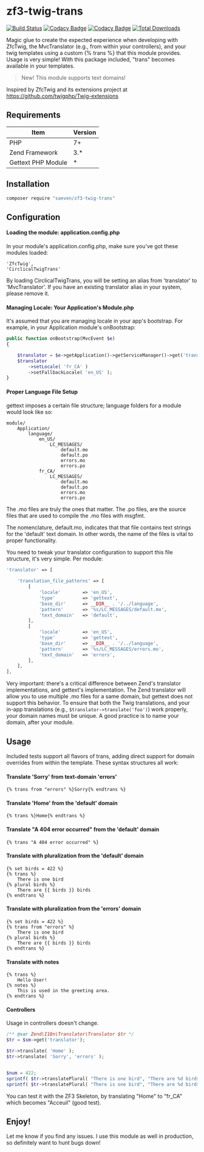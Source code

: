 # zf3-twig-trans

[![Build Status](https://travis-ci.org/Saeven/zf3-twig-trans.svg?branch=master)](https://travis-ci.org/Saeven/zf3-circlical-user)
[![Codacy Badge](https://api.codacy.com/project/badge/Grade/e9b80ae1c4c94159abe7bcb49b851cac)](https://www.codacy.com/app/saeven/zf3-twig-trans?utm_source=github.com&amp;utm_medium=referral&amp;utm_content=Saeven/zf3-twig-trans&amp;utm_campaign=Badge_Grade)
[![Codacy Badge](https://api.codacy.com/project/badge/Coverage/e9b80ae1c4c94159abe7bcb49b851cac)](https://www.codacy.com/app/saeven/zf3-twig-trans?utm_source=github.com&utm_medium=referral&utm_content=Saeven/zf3-twig-trans&utm_campaign=Badge_Coverage)
[![Total Downloads](https://poser.pugx.org/saeven/zf2-circlical-trans/downloads)](https://packagist.org/packages/saeven/zf2-circlical-trans)

Magic glue to create the expected experience when developing with ZfcTwig, the MvcTranslator (e.g., from within your controllers), and your twig templates using a custom {% trans %} that this module provides.  Usage is very simple! With this package included, "trans" becomes available in your templates.

> New! This module supports text domains!

Inspired by ZfcTwig and its extensions project at https://github.com/twigphp/Twig-extensions


## Requirements


|Item               |  Version     |
|-------------------|--------------|
|PHP                | 7+           |
|Zend Framework     | 3.*          |
|Gettext PHP Module | *            | 


## Installation

```js
composer require "saeven/zf3-twig-trans"
```

## Configuration


#### Loading the module: application.config.php

In your module's application.config.php, make sure you've got these modules loaded:

    'ZfcTwig',
    'CirclicalTwigTrans'

By loading CirclicalTwigTrans, you will be setting an alias from 'translator' to 'MvcTranslator'.  If you have an existing translator alias in your system, please remove it.

#### Managing Locale: Your Application's Module.php

It's assumed that you are managing locale in your app's bootstrap.  For example, in your Application module's onBootstrap:

```php
public function onBootstrap(MvcEvent $e)
{

    $translator = $e->getApplication()->getServiceManager()->get('translator');
    $translator
        ->setLocale( 'fr_CA' )
        ->setFallbackLocale( 'en_US' );
}
```

#### Proper Language File Setup

gettext imposes a certain file structure; language folders for a module would look like so:

```
module/
    Application/
        language/
            en_US/
                LC_MESSAGES/
                    default.mo
                    default.po
                    errors.mo
                    errors.po
            fr_CA/
                LC_MESSAGES/
                    default.mo
                    default.po
                    errors.mo
                    errors.po
```

The .mo files are truly the ones that matter.  The .po files, are the source files that are used to compile the .mo files with msgfmt.

The nomenclature, default.mo, indicates that that file contains text strings for the 'default' text domain.  In other words, the name of the files is vital to proper functionality.  

You need to tweak your translator configuration to support this file structure, it's very simple.  Per module:

```php
'translator' => [
    
    'translation_file_patterns' => [
        [
            'locale'        => 'en_US',
            'type'          => 'gettext',
            'base_dir'      => __DIR__ . '/../language',
            'pattern'       => '%s/LC_MESSAGES/default.mo',
            'text_domain'   => 'default',
        ],
        [
            'locale'        => 'en_US',
            'type'          => 'gettext',
            'base_dir'      => __DIR__ . '/../language',
            'pattern'       => '%s/LC_MESSAGES/errors.mo',
            'text_domain'   => 'errors',
        ],
    ],
],
```

Very important: there's a critical difference between Zend's translator implementations, and gettext's implementation.  The Zend translator
will allow you to use multiple .mo files for a same domain, but gettext does not support this behavior.  To ensure that both the Twig translations, and
your in-app translations (e.g., `$translator->translate('foo')`) work properly, your domain names must be unique.  A good practice is to name your domain, 
after your module.

## Usage

Included tests support all flavors of trans, adding direct support for domain overrides from within the template.  These syntax structures all work:


#### Translate 'Sorry' from text-domain 'errors'
```twig
{% trans from "errors" %}Sorry{% endtrans %}
```

#### Translate 'Home' from the 'default' domain
```twig
{% trans %}Home{% endtrans %}
```


#### Translate "A 404 error occurred" from the 'default' domain
```twig
{% trans "A 404 error occurred" %}
```

#### Translate with pluralization from the 'default' domain
```twig
{% set birds = 422 %}
{% trans %}
    There is one bird
{% plural birds %}
    There are {{ birds }} birds
{% endtrans %}
```


#### Translate with pluralization from the 'errors' domain
```twig
{% set birds = 422 %}
{% trans from "errors" %}
    There is one bird
{% plural birds %}
    There are {{ birds }} birds
{% endtrans %}
```

#### Translate with notes
```twig
{% trans %}
    Hello User!
{% notes %}
    This is used in the greeting area.
{% endtrans %}
```

#### Controllers
Usage in controllers doesn't change.

```php
/** @var Zend\I18n\Translator\Translator $tr */
$tr = $sm->get('translator');

$tr->translate( 'Home' );
$tr->translate( 'Sorry', 'errors' );


$num = 422;
sprintf( $tr->translatePlural( "There is one bird", "There are %d birds", 422 ), $num );
sprintf( $tr->translatePlural( "There is one bird", "There are %d birds", 422, 'errors' ), $num );
```


You can test it with the ZF3 Skeleton, by translating "Home" to "fr_CA" which becomes "Acceuil" (good test).

## Enjoy!

Let me know if you find any issues.  I use this module as well in production, so definitely want to hunt bugs down!
